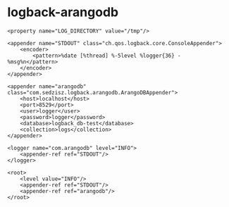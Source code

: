 # logback-arangodb

<?xml version="1.0" encoding="UTF-8"?>
<configuration debug="false">

    <property name="LOG_DIRECTORY" value="/tmp"/>

    <appender name="STDOUT" class="ch.qos.logback.core.ConsoleAppender">
        <encoder>
            <pattern>%date [%thread] %-5level %logger{36} - %msg%n</pattern>
        </encoder>
    </appender>

    <appender name="arangodb" class="com.sedzisz.logback.arangodb.ArangoDBAppender">
        <host>localhost</host>
        <port>8529</port>
        <user>logger</user>
        <password>logger</password>
        <database>logback_db-test</database>
        <collection>logs</collection>
    </appender>

    <logger name="com.arangodb" level="INFO">
        <appender-ref ref="STDOUT"/>
    </logger>

    <root>
        <level value="INFO"/>
        <appender-ref ref="STDOUT"/>
        <appender-ref ref="arangodb"/>
    </root>
</configuration>
